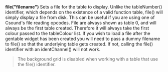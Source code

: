 <a name="file_gentable"><h3 style="padding-top: 40px; margin-top: 40px;"></h3></a>
**file("filename")** Sets a file for the table to display. Unlike the tableNumber() identifier, which depends on the existence of a valid function table, file() will simply display a file from disk. This can be useful if you are using one of Csound's file reading opcodes. File are always shown as table 0, and will always be the first table created. Therefore it will always take the first colour passed to the tableColour list. If you wish to load a file after the gentable widget has been created you will need to pass a dummy filename to file() so that the underlying table gets created. If not, calling the file() identifier with an identChannel() will not work.  
>The background grid is disabled when working with a table that use the file() identifier. 
